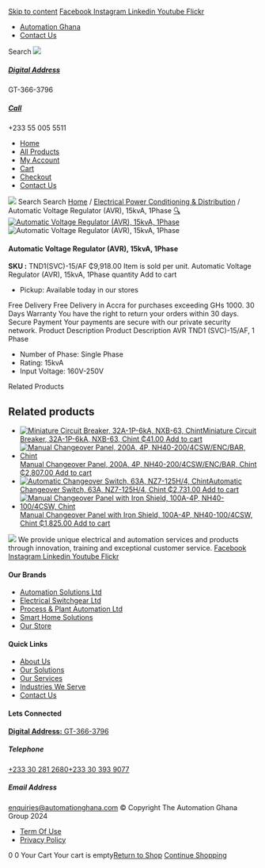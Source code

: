 [Skip to content](https://store.automationghana.com/product/automatic-voltage-regulator-avr-15kva-1phase-2/#content)
[ Facebook ](https://www.facebook.com/automationgh/) [ Instagram ](https://www.instagram.com/automationgh/) [ Linkedin ](https://www.linkedin.com/company/the-automation-ghana-limited/) [ Youtube ](https://www.youtube.com/channel/UCurrRDUSm5oIW39VXjn1u0w) [ Flickr ](https://www.flickr.com/photos/181794037@N07/)
  * [ Automation Ghana ](https://automationghana.com)
  * [ Contact Us ](https://store.automationghana.com/contact/)


Search
[ ![](https://store.automationghana.com/wp-content/uploads/2024/04/Website-TAGG-Logo-BLUE.png) ](https://store.automationghana.com/)
[ ](https://maps.app.goo.gl/m4xeaagWCNbLk4jM6)
#####  [ Digital Address ](https://maps.app.goo.gl/m4xeaagWCNbLk4jM6)
GT-366-3796 
[ ](tel:+233550055511)
#####  [ Call ](tel:+233550055511)
+233 55 005 5511 
  * [Home](https://store.automationghana.com/)
  * [All Products](https://store.automationghana.com/shop/)
  * [My Account](https://store.automationghana.com/my-account/)
  * [Cart](https://store.automationghana.com/cart/)
  * [Checkout](https://store.automationghana.com/checkout/)
  * [Contact Us](https://store.automationghana.com/contact/)


[![](https://store.automationghana.com/wp-content/uploads/2024/04/AutomationGhana_logo_white.png)](https://store.automationghana.com)
Search
Search
[Home](https://store.automationghana.com) / [Electrical Power Conditioning & Distribution](https://store.automationghana.com/product-category/electrical-power-distribution/) / Automatic Voltage Regulator (AVR), 15kvA, 1Phase
[🔍](https://store.automationghana.com/product/automatic-voltage-regulator-avr-15kva-1phase-2/)
[![Automatic Voltage Regulator \(AVR\), 15kvA, 1Phase](https://store.automationghana.com/wp-content/uploads/2021/07/TND1SVC-30_AF.png)](https://store.automationghana.com/wp-content/uploads/2021/07/TND1SVC-30_AF.png)![Automatic Voltage Regulator \(AVR\), 15kvA, 1Phase](https://store.automationghana.com/wp-content/uploads/2021/07/TND1SVC-30_AF.png)
####  Automatic Voltage Regulator (AVR), 15kvA, 1Phase 
**SKU :** TND1(SVC)-15/AF 
₵9,918.00
Item is sold per unit.
Automatic Voltage Regulator (AVR), 15kvA, 1Phase quantity
Add to cart
  * Pickup: Available today in our stores


Free Delivery 
Free Delivery in Accra for purchases exceeding GHs 1000. 
30 Days Warranty 
You have the right to return your orders within 30 days. 
Secure Payment 
Your payments are secure with our private security network. 
Product Description
Product Description
AVR TND1 (SVC)-15/AF, 1 Phase 
  * Number of Phase: Single Phase
  * Rating: 15kvA
  * Input Voltage: 160V-250V


Related Products 
## Related products
  * [![Miniature Circuit Breaker, 32A-1P-6kA, NXB-63, Chint](https://store.automationghana.com/wp-content/uploads/2020/04/NXB-63-1P-C6-6KA-300x300.jpg)Miniature Circuit Breaker, 32A-1P-6kA, NXB-63, Chint ₵41.00 ](https://store.automationghana.com/product/mcb-nxb-63-1p-c32-6ka-chint/)
[Add to cart](https://store.automationghana.com/product/automatic-voltage-regulator-avr-15kva-1phase-2/?add-to-cart=1780)
  * [![Manual Changeover Panel, 200A, 4P, NH40-200/4CSW/ENC/BAR, Chint](https://store.automationghana.com/wp-content/uploads/2019/12/AUTOMATIC-TRANSFER-SWITCH-1-300x300.jpg)Manual Changeover Panel, 200A, 4P, NH40-200/4CSW/ENC/BAR, Chint ₵2,807.00 ](https://store.automationghana.com/product/manual-changeover-panel-nh40-200-4csw-enc-bar-chint/)
[Add to cart](https://store.automationghana.com/product/automatic-voltage-regulator-avr-15kva-1phase-2/?add-to-cart=1757)
  * [![Automatic Changeover Switch, 63A, NZ7-125H/4, Chint](https://store.automationghana.com/wp-content/uploads/2020/04/automatic-changeover.jpg)Automatic Changeover Switch, 63A, NZ7-125H/4, Chint ₵2,731.00 ](https://store.automationghana.com/product/automatic-changeover-switch-nz7-125h-4-63a-chint/)
[Add to cart](https://store.automationghana.com/product/automatic-voltage-regulator-avr-15kva-1phase-2/?add-to-cart=1627)
  * [![Manual Changeover Panel with Iron Shield, 100A-4P, NH40-100/4CSW, Chint](https://store.automationghana.com/wp-content/uploads/2019/12/AUTOMATIC-TRANSFER-SWITCH-1-300x300.jpg)Manual Changeover Panel with Iron Shield, 100A-4P, NH40-100/4CSW, Chint ₵1,825.00 ](https://store.automationghana.com/product/manual-changeover-nh40-100-4csw-with-iron-shield-chint/)
[Add to cart](https://store.automationghana.com/product/automatic-voltage-regulator-avr-15kva-1phase-2/?add-to-cart=1521)


![](https://store.automationghana.com/wp-content/uploads/2024/04/AutomationGhana_logo_white.png)
We provide unique electrical and automation services and products through innovation, training and exceptional customer service.
[ Facebook ](https://www.facebook.com/automationgh/) [ Instagram ](https://www.instagram.com/automationgh/) [ Linkedin ](https://www.linkedin.com/company/the-automation-ghana-limited/) [ Youtube ](https://www.youtube.com/channel/UCurrRDUSm5oIW39VXjn1u0w) [ Flickr ](https://www.flickr.com/photos/181794037@N07/)
#### Our Brands
  * [ Automation Solutions Ltd ](https://store.automationghana.com/product/automatic-voltage-regulator-avr-15kva-1phase-2/)
  * [ Electrical Switchgear Ltd ](https://store.automationghana.com/product/automatic-voltage-regulator-avr-15kva-1phase-2/)
  * [ Process & Plant Automation Ltd ](https://store.automationghana.com/product/automatic-voltage-regulator-avr-15kva-1phase-2/)
  * [ Smart Home Solutions ](https://store.automationghana.com/product/automatic-voltage-regulator-avr-15kva-1phase-2/)
  * [ Our Store ](https://store.automationghana.com/product/automatic-voltage-regulator-avr-15kva-1phase-2/)


#### Quick Links
  * [ About Us ](https://store.automationghana.com/product/automatic-voltage-regulator-avr-15kva-1phase-2/)
  * [ Our Solutions ](https://store.automationghana.com/product/automatic-voltage-regulator-avr-15kva-1phase-2/)
  * [ Our Services ](https://store.automationghana.com/product/automatic-voltage-regulator-avr-15kva-1phase-2/)
  * [ Industries We Serve ](https://store.automationghana.com/product/automatic-voltage-regulator-avr-15kva-1phase-2/)
  * [ Contact Us ](https://store.automationghana.com/product/automatic-voltage-regulator-avr-15kva-1phase-2/)


#### Lets Connected
[**Digital Address:** GT-366-3796](https://maps.app.goo.gl/m4xeaagWCNbLk4jM6)
#####  Telephone 
[ +233 30 281 2680](tel:+233302812680)[+233 30 393 9077](https://store.automationghana.com/product/automatic-voltage-regulator-avr-15kva-1phase-2/+233303939077)
#####  Email Address 
enquiries@automationghana.com 
© Copyright The Automation Ghana Group 2024
  * [ Term Of Use ](https://store.automationghana.com/product/automatic-voltage-regulator-avr-15kva-1phase-2/)
  * [ Privacy Policy ](https://store.automationghana.com/product/automatic-voltage-regulator-avr-15kva-1phase-2/)


0
0
Your Cart
Your cart is empty[Return to Shop](https://store.automationghana.com/shop/)
[Continue Shopping](https://store.automationghana.com/product/automatic-voltage-regulator-avr-15kva-1phase-2/)

